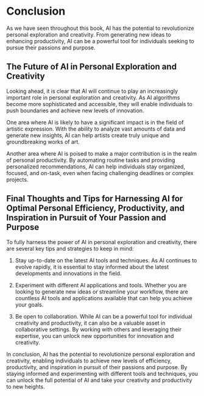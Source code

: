 # Conclusion

As we have seen throughout this book, AI has the potential to revolutionize personal exploration and creativity. From generating new ideas to enhancing productivity, AI can be a powerful tool for individuals seeking to pursue their passions and purpose.

The Future of AI in Personal Exploration and Creativity
-------------------------------------------------------

Looking ahead, it is clear that AI will continue to play an increasingly important role in personal exploration and creativity. As AI algorithms become more sophisticated and accessible, they will enable individuals to push boundaries and achieve new levels of innovation.

One area where AI is likely to have a significant impact is in the field of artistic expression. With the ability to analyze vast amounts of data and generate new insights, AI can help artists create truly unique and groundbreaking works of art.

Another area where AI is poised to make a major contribution is in the realm of personal productivity. By automating routine tasks and providing personalized recommendations, AI can help individuals stay organized, focused, and on-task, even when facing challenging deadlines or complex projects.

Final Thoughts and Tips for Harnessing AI for Optimal Personal Efficiency, Productivity, and Inspiration in Pursuit of Your Passion and Purpose
-----------------------------------------------------------------------------------------------------------------------------------------------

To fully harness the power of AI in personal exploration and creativity, there are several key tips and strategies to keep in mind:

1. Stay up-to-date on the latest AI tools and techniques. As AI continues to evolve rapidly, it is essential to stay informed about the latest developments and innovations in the field.

2. Experiment with different AI applications and tools. Whether you are looking to generate new ideas or streamline your workflow, there are countless AI tools and applications available that can help you achieve your goals.

3. Be open to collaboration. While AI can be a powerful tool for individual creativity and productivity, it can also be a valuable asset in collaborative settings. By working with others and leveraging their expertise, you can unlock new opportunities for innovation and creativity.

In conclusion, AI has the potential to revolutionize personal exploration and creativity, enabling individuals to achieve new levels of efficiency, productivity, and inspiration in pursuit of their passions and purpose. By staying informed and experimenting with different tools and techniques, you can unlock the full potential of AI and take your creativity and productivity to new heights.

